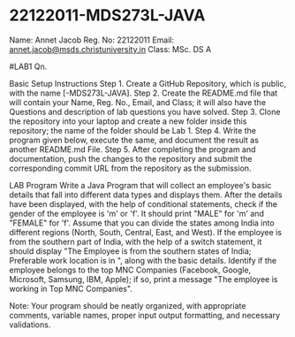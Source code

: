 # 22122011-MDS273L-JAVA

Name: Annet Jacob
Reg. No: 22122011
Email: annet.jacob@msds.christuniversity.in
Class:  MSc. DS A

#LAB1
Qn.

Basic Setup Instructions
Step 1. Create a GitHub Repository, which is public, with the name [<REGNO>-MDS273L-JAVA].
Step 2. Create the README.md file that will contain your Name, Reg. No., Email, and Class; it will also have the Questions and description of lab questions you have solved.
Step 3. Clone the repository into your laptop and create a new folder inside this repository; the name of the folder should be Lab 1.
Step 4. Write the program given below, execute the same, and document the result as another README.md File.
Step 5. After completing the program and documentation, push the changes to the repository and submit the corresponding commit URL from the repository as the submission.

LAB Program
Write a Java Program that will collect an employee's basic details that fall into different data types and displays them.
After the details have been displayed, with the help of conditional statements, check if the gender of the employee is 'm' or 'f'. It should print "MALE" for 'm' and "FEMALE" for 'f'.
Assume that you can divide the states among India into different regions (North, South, Central, East, and West). If the employee is from the southern part of India, with the help of a switch statement, it should display "The Employee is from the southern states of India; Preferable work location is in <state>", along with the basic details.
Identify if the employee belongs to the top MNC Companies (Facebook, Google, Microsoft, Samsung, IBM, Apple); if so, print a message "The employee is working in Top MNC Companies".

Note: Your program should be neatly organized, with appropriate comments, variable names, proper input output formatting, and necessary validations.